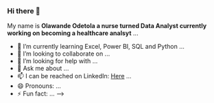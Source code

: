 ### Hi there 👋
 My name is **Olawande Odetola a nurse turned Data Analyst currently working on becoming a healthcare analsyt** ...
- 🌱 I’m currently learning Excel, Power BI, SQL and Python ...
- 👯 I’m looking to collaborate on ...
- 🤔 I’m looking for help with ...
- 💬 Ask me about ...
- 📫 I can be reached on LinkedIn: [Here](https://www.linkedin.com/in/olawande-odetola-925b35178?utm_source=share&utm_campaign=share_via&utm_content=profile&utm_medium=android_app) ...
- 😄 Pronouns: ...
- ⚡ Fun fact: ...
-->
